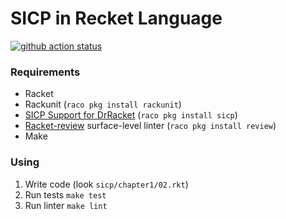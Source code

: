 # SICP in Recket Language
[![github action status](https://github.com/hexlet-boilerplates/sicp-racket/workflows/Racket%20CI/badge.svg)](https://github.com/hexlet-boilerplates/sicp-racket/actions)

### Requirements

*  Racket
*  Rackunit (`raco pkg install rackunit`)
*  [SICP Support for DrRacket](https://docs.racket-lang.org/sicp-manual/index.html) (`raco pkg install sicp`)
*  [Racket-review](https://github.com/Bogdanp/racket-review) surface-level linter (`raco pkg install review`)
*  Make

### Using

1.  Write code (look `sicp/chapter1/02.rkt`)
2.  Run tests `make test`
3.  Run linter `make lint`

